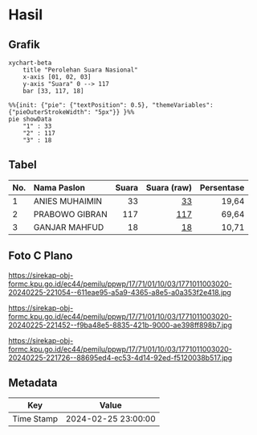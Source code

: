 # Hasil

## Grafik

```mermaid
xychart-beta
    title "Perolehan Suara Nasional"
    x-axis [01, 02, 03]
    y-axis "Suara" 0 --> 117
    bar [33, 117, 18]
```

```mermaid
%%{init: {"pie": {"textPosition": 0.5}, "themeVariables": {"pieOuterStrokeWidth": "5px"}} }%%
pie showData
    "1" : 33
    "2" : 117
    "3" : 18
```

## Tabel

| No. | Nama Paslon    | Suara | Suara (raw) | Persentase |
|:--- |:-------------- | -----:| -----------:| ----------:|
| 1   | ANIES MUHAIMIN | 33    | [33][p-1]   | 19,64      |
| 2   | PRABOWO GIBRAN | 117   | [117][p-2]  | 69,64      |
| 3   | GANJAR MAHFUD  | 18    | [18][p-3]   | 10,71      |


[p-1]: https://github.com/gigit-pemilu/pemilu-2024/blob/main/pilpres/hitung-suara/sub/17-bengkulu/sub/71-kota-bengkulu/sub/01-selebar/sub/1003-pekan-sabtu/sub/020-tps/sub/paslon-1.txt
[p-2]: https://github.com/gigit-pemilu/pemilu-2024/blob/main/pilpres/hitung-suara/sub/17-bengkulu/sub/71-kota-bengkulu/sub/01-selebar/sub/1003-pekan-sabtu/sub/020-tps/sub/paslon-2.txt
[p-3]: https://github.com/gigit-pemilu/pemilu-2024/blob/main/pilpres/hitung-suara/sub/17-bengkulu/sub/71-kota-bengkulu/sub/01-selebar/sub/1003-pekan-sabtu/sub/020-tps/sub/paslon-3.txt

## Foto C Plano

https://sirekap-obj-formc.kpu.go.id/ec44/pemilu/ppwp/17/71/01/10/03/1771011003020-20240225-221054--611eae95-a5a9-4365-a8e5-a0a353f2e418.jpg

https://sirekap-obj-formc.kpu.go.id/ec44/pemilu/ppwp/17/71/01/10/03/1771011003020-20240225-221452--f9ba48e5-8835-421b-9000-ae398ff898b7.jpg

https://sirekap-obj-formc.kpu.go.id/ec44/pemilu/ppwp/17/71/01/10/03/1771011003020-20240225-221726--88695ed4-ec53-4d14-92ed-f5120038b517.jpg


## Metadata

| Key        | Value               |
| ---------- | ------------------- |
| Time Stamp | 2024-02-25 23:00:00 |



